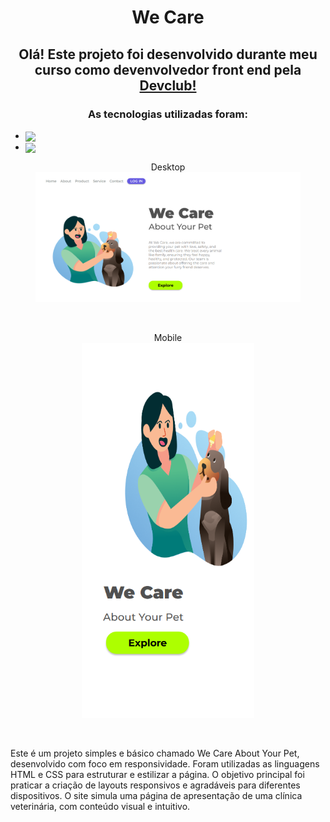 <h1 align="center">We Care</h1>

<h2 align="center">Olá! Este projeto foi desenvolvido durante meu curso como devenvolvedor front end pela <a href="https://lp.devclub.com.br/devclub-oficial" target="_blank">Devclub!</a></h2>

<h3 align="center">As tecnologias utilizadas foram:</h3>

- <img src="https://img.shields.io/badge/html5-%23E34F26.svg?style=for-the-badge&logo=html5&logoColor=white" align="center"/>
- <img src="https://img.shields.io/badge/css3-%231572B6.svg?style=for-the-badge&logo=css3&logoColor=white" align="center"/> 
<div align="center">
<figure>
  <figcaption>
    Desktop
      <br>
        <img src="https://github.com/melck01/We-care/blob/main/assets/desktop.png?raw=true" width="650"/>
  </figcaption>
    </figure>
</div>
<br>
<div align="center">
<figure>
  <ficaption>Mobile
    <br>
       <img src="https://github.com/melck01/We-care/blob/main/assets/mobile.png?raw=true" height="600"/>
  </ficaption>
</figure>
</div>
<br>
<p>Este é um projeto simples e básico chamado We Care About Your Pet, desenvolvido com foco em responsividade. Foram utilizadas as linguagens HTML e CSS para estruturar e estilizar a página. O objetivo principal foi praticar a criação de layouts 
  responsivos e agradáveis para diferentes dispositivos. O site simula uma página de apresentação de uma clínica veterinária, com conteúdo visual e intuitivo.</p>
  
